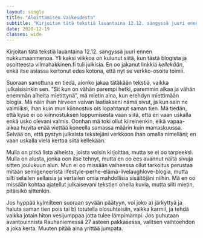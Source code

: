 ```yaml
---
layout: single
title: "Aloittamisen vaikeudesta"
subtitle: "Kirjoitan tätä tekstiä lauantaina 12.12. sängyssä juuri ennen nukkumaanmenoa."
date: 2020-12-19
classes: wide
---
```


Kirjoitan tätä tekstiä lauantaina 12.12. sängyssä juuri ennen nukkumaanmenoa. Yli kaksi viikkoa on kulunut siitä, kun tästä blogista ja osoitteesta vilmahakkinen.fi tuli julkisia. En oo jakanut linkkiä *kellekään*, enkä itse asiassa kertonut edes kotona, että nyt se verkko-osoite toimii.

Suoraan sanottuna en tiedä, aionko jakaa tätäkään tekstiä, vaikka julkaisisinkin sen. ”Sit kun on vähän parempi hetki, paremmin aikaa ja vähän enemmän aiheita mietittynä”, mä mietin aina, kun erehdyn miettimään blogia. Mä näin ihan hirveen vaivan laatiakseni nämä sivut, ja kun sain ne valmiiksi, ihan kuin mun kiinnostus ois lopahtanut saman tien. Mä tiedän, että kyse ei oo kiinnostuksen loppumisesta vaan siitä, että en vaan uskalla enkä usko olevani valmis. Oonhan mä toki ollut kiireinenkin, eikä vapaa-aikaa huvita enää viettää koneella samassa määrin kuin marraskuussa. Selvää on, että pystyn julkaista tekstejäni verkkoon ihan omalla nimelläni; en vaan uskalla vielä kertoa siitä kellekään.

Mulla on pitkä lista aiheista, joista voisin kirjoittaa, mutta se ei oo tarpeeksi. Mulla on alusta, jonka oon itse tehnyt, mutta en oo ees avannut näitä sivuja sitten joulukuun alun. Mun ei oo missään vaiheessa ollut tarkoitus perustaa mitään semigeneeristä lifestyle-perhe-elämä-livelaughlove-blogia, mutta silti selailen sellaisia ja vertailen omia mahdollisia sisältöjäni niihin. Mä en oo missään kohtaa ajatellut julkaisevani tekstien ohella kuvia, mutta silti mietin, pitäisikö sittenkin. 

Jos hyppää kylmilteen suoraan syvään päätyyn, voi joko a) järkyttyä ja haluta saman tien pois tai b) totutella olosuhteisiin, vaikka karmii, ja tehdä vaikka jotain hiton vesijumppaa jotta tulee lämpimämpi. Jos puhutaan avantouinnista Rauhaniemessä 27 asteen pakkasessa, valitsen vaihtoehdon a joka kerta. Muuten pitää aina yrittää jumpata.